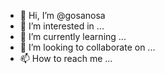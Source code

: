 - 👋 Hi, I’m @gosanosa
- 👀 I’m interested in ...
- 🌱 I’m currently learning ...
- 💞️ I’m looking to collaborate on ...
- 📫 How to reach me ...

<!---
gosanosa/gosanosa is a ✨ special ✨ repository because its `README.md` (this file) appears on your GitHub profile.
You can click the Preview link to take a look at your changes.
--->
